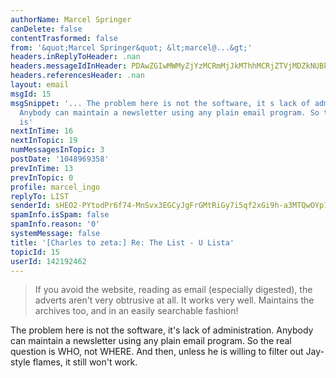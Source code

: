 ```yaml
---
authorName: Marcel Springer
canDelete: false
contentTrasformed: false
from: '&quot;Marcel Springer&quot; &lt;marcel@...&gt;'
headers.inReplyToHeader: .nan
headers.messageIdInHeader: PDAwZGIwMWMyZjYzMCRmMjJkMThhMCRjZTVjMDZkNUBkZWZhdWx0Pg==
headers.referencesHeader: .nan
layout: email
msgId: 15
msgSnippet: '... The problem here is not the software, it s lack of administration.
  Anybody can maintain a newsletter using any plain email program. So the real question
  is'
nextInTime: 16
nextInTopic: 19
numMessagesInTopic: 3
postDate: '1048969358'
prevInTime: 13
prevInTopic: 0
profile: marcel_ingo
replyTo: LIST
senderId: sHEO2-PYtodPr6f74-MnSvx3EGCyJgFrGMtRiGy7i5qf2xGi9h-a3MTQwOYp1H-R0eGYPK0sWW5hnUBgqU0vGyyvIIABRlpZUhdrgMKn
spamInfo.isSpam: false
spamInfo.reason: '0'
systemMessage: false
title: '[Charles to zeta:] Re: The List - U Lista'
topicId: 15
userId: 142192462
---
```


> If you avoid the website, reading as email (especially digested),
> the adverts aren't very obtrusive at all. It works very well.
> Maintains the archives too, and in an easily searchable fashion!

The problem here is not the software, it's lack of administration.
Anybody can maintain a newsletter using any plain email program.
So the real question is WHO, not WHERE. And then, unless he is
willing to filter out Jay-style flames, it still won't work.




